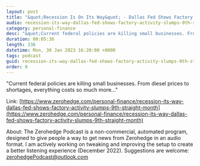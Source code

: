 ```yaml
---
layout: post
title: "&quot;Recession Is On Its Way&quot; - Dallas Fed Shows Factory Activity Slumps For 9th Straight Month"
audio: recession-its-way-dallas-fed-shows-factory-activity-slumps-9th-straight-month-0
category: personal-finance
desc: "&quot;Current federal policies are killing small businesses. From diesel prices to shortages, everything costs so much more...&quot;"
duration: 00:05:36
length: 336
datetime: Mon, 30 Jan 2023 16:20:00 +0000
tags: podcast
guid: recession-its-way-dallas-fed-shows-factory-activity-slumps-9th-straight-month-0
order: 0
---
```

&quot;Current federal policies are killing small businesses. From diesel prices to shortages, everything costs so much more...&quot;

Link: [https://www.zerohedge.com/personal-finance/recession-its-way-dallas-fed-shows-factory-activity-slumps-9th-straight-month](https://www.zerohedge.com/personal-finance/recession-its-way-dallas-fed-shows-factory-activity-slumps-9th-straight-month)

About: The Zerohedge Podcast is a non-commercial, automated program, designed to give people a way to get news from Zerohedge in an audio format.  I am actively working on tweaking and improving the setup to create a better listening experience (December 2022).  Suggestions are welcome: [zerohedgePodcast@outlook.com](mailto:zerohedgePodcast@outlook.com)